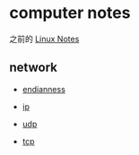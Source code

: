 # computer notes

之前的 [Linux Notes](https://github.com/xitongsys/linux_codes)

## network

* [endianness](network/endianness.ipynb)

* [ip](network/ip.ipynb)

* [udp](network/udp.ipynb)

* [tcp](network/tcp.ipynb)